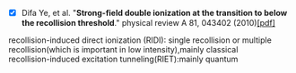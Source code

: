 - [x] Difa Ye, et al. "**Strong-field double ionization at the transition to below the recollision threshold**." physical review A 81, 043402 (2010)[[pdf]](https://journals.aps.org/pra/abstract/10.1103/PhysRevA.81.043402)

recollision-induced direct ionization (RIDI): single recollision or multiple recollision(which is important in low intensity),mainly classical  
recollision-induced excitation tunneling(RIET):mainly quantum

